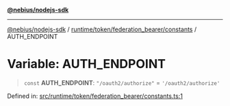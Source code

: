 [**@nebius/nodejs-sdk**](../../../../../README.md)

---

[@nebius/nodejs-sdk](../../../../../README.md) / [runtime/token/federation_bearer/constants](../README.md) / AUTH_ENDPOINT

# Variable: AUTH_ENDPOINT

> `const` **AUTH_ENDPOINT**: `"/oauth2/authorize"` = `'/oauth2/authorize'`

Defined in: [src/runtime/token/federation_bearer/constants.ts:1](https://github.com/nebius/nodejs-sdk/blob/b305f8e478cb0251c26d73900b264b3bd9a5cc58/src/runtime/token/federation_bearer/constants.ts#L1)
